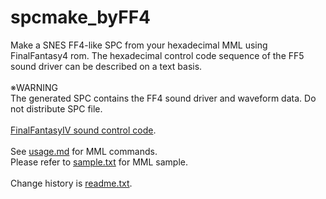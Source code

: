# spcmake_byFF4

Make a SNES FF4-like SPC from your hexadecimal MML using FinalFantasy4 rom.
The hexadecimal control code sequence of the FF5 sound driver can be described on a text basis.  
<br>
※WARNING  
The generated SPC contains the FF4 sound driver and waveform data. Do not distribute SPC file.  
<br>
<a href="http://gnilda.rosx.net/SPC/F4/command.html" target="_blank">FinalFantasyIV sound control code</a>.  
<br>
See <a href=usage.md>usage.md</a> for MML commands.  
Please refer to <a href=sample.txt>sample.txt</a> for MML sample.  
<br>
Change history is <a href=readme.txt>readme.txt</a>.
